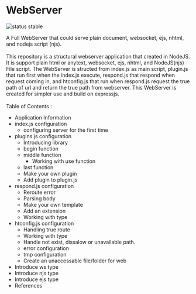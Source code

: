 # WebServer
![status stable](https://img.shields.io/badge/status-stable-green)

A Full WebServer that could serve plain document, websocket, ejs, nhtml, and nodejs script (njs). <br />
<br />
	This repository is a structural webserver application that created in NodeJS. It is support plain html or anytext, websocket, ejs, nhtml, and NodeJS(njs) File script. The WebServer is structed from index.js as main script, plugin.js that run first when the index.js execute, respond.js that respond when request coming in, and htconfig.js that run when respond.js request the true path of url and return the true path from webserver. This WebServer is created for simpler use and build on expressjs. <br />
<br />
Table of Contents :
- Application Information
- index.js configuration
	- configuring server for the first time
- plugins.js configuration
	- Introducing library
	- begin function
	- middle function
		- Working with use function
	- last function
	- Make your own plugin
	- Add plugin to plugin.js
- respond.js configuration
	- Reroute error
	- Parsing body
	- Make your own template
	- Add an extension
	- Working with type
- htconfig.js configuration
	- Handling true route
	- Working with type
	- Handle not exist, dissalow or unavailable path.
	- error configuration
	- tmp configuration
	- Create an unaccessable file/folder for web
- Introduce ws type
- Introduce njs type
- Introduce ejs type
- References
